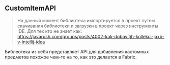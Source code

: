 ## CustomItemAPI

> На данный момент библиотека импортируется в проект путем скачивания библиотеки и загрузки в проект через инструменты IDE.
> Для тех кто не знает как: https://javarush.com/groups/posts/4002-kak-dobavitjh-kollekci-jaxb-v-intellij-idea

Библеотека из себя представляет API для добавления кастомных предметов похожое чем-то на то, как это делается в Fabric.
